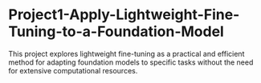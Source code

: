 # Project1-Apply-Lightweight-Fine-Tuning-to-a-Foundation-Model
This project explores lightweight fine-tuning as a practical and efficient method for adapting foundation models to specific tasks without the need for extensive computational resources.

